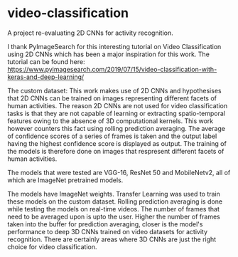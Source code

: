 # video-classification
A project re-evaluating 2D CNNs for activity recognition.

I thank PyImageSearch for this interesting tutorial on Video Classification using 2D CNNs which has been a major inspiration for this work. The tutorial can be found here:
https://www.pyimagesearch.com/2019/07/15/video-classification-with-keras-and-deep-learning/

The custom dataset: This work makes use of 2D CNNs and hypothesises that 2D CNNs can be trained on images representing different facets of human activities.
The reason 2D CNNs are not used for video classification tasks is that they are not capable of learning or extracting spatio-temporal features owing to the
absence of 3D computational kernels. This work however counters this fact using rolling prediction averaging. The average of confidence scores of a series of frames
is taken and the output label having the highest confidence score is displayed as output. The training of the models is therefore done on images that respresent different
facets of human activities. 

The models that were tested are VGG-16, ResNet 50 and MobileNetv2, all of which are ImageNet pretrained models. 

The models have ImageNet weights. Transfer Learning was used to train these models on the custom dataset. Rolling prediction averaging is done while testing the models on
real-time videos. The number of frames that need to be averaged upon is upto the user. Higher the number of frames taken into the buffer for prediction averaging, closer is
the model's performance to deep 3D CNNs trained on video datasets for activity recognition. There are certainly areas where 3D CNNs are just the right choice for video classification.


